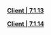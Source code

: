**[Client | 7.1.13](https://bh3rd-beta.bh3.com/ptpublic/Beta/20231020140356_CQtUuoE2onLAyZ8F/BH3_v7.1.13_0aeb5c2f5484.7z)**

**[Client | 7.1.14](https://bh3rd-beta.bh3.com/ptpublic/Beta/20231027103703_OGsudNY3Os0LekFA/BH3_v7.1.14_b583550724d6.7z)**